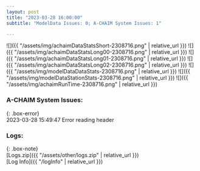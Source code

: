 ```yaml
---
layout: post
title: "2023-03-28 16:00:00"
subtitle: "ModelData Issues: 0; A-CHAIM System Issues: 1"

---
```


![]({{ "/assets/img/achaimDataStatsShort-2308716.png" | relative_url }})
![]({{ "/assets/img/achaimDataStatsLong00-2308716.png" | relative_url }})
![]({{ "/assets/img/achaimDataStatsLong01-2308716.png" | relative_url }})
![]({{ "/assets/img/achaimDataStatsLong02-2308716.png" | relative_url }})
![]({{ "/assets/img/modelDataDataStats-2308716.png" | relative_url }})
![]({{ "/assets/img/modelDataStationStats-2308716.png" | relative_url }})
![]({{ "/assets/img/achaimRunTime-2308716.png" | relative_url }})



### A-CHAIM System Issues:  
  
{: .box-error}  
2023-03-28 15:49:47 Error reading header  

### Logs:  
  
{: .box-note}  
[Logs.zip]({{ "/assets/other/logs.zip" | relative_url }})  
[Log Info]({{ "/logInfo" | relative_url }})  
